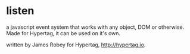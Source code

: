 # listen
a javascript event system that works with any object, DOM or otherwise. Made for Hypertag, it can be used on it's own.

written by James Robey for Hypertag, http://hypertag.io.
